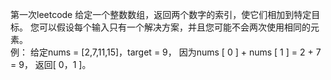 第一次leetcode
给定一个整数数组，返回两个数字的索引，使它们相加到特定目标。  您可以假设每个输入只有一个解决方案，并且您可能不会两次使用相同的元素。  
例：  给定nums = [2,7,11,15]，target = 9，  因为nums [ 0 ] + nums [ 1 ] = 2 + 7 = 9， 返回[ 0，1 ]。
